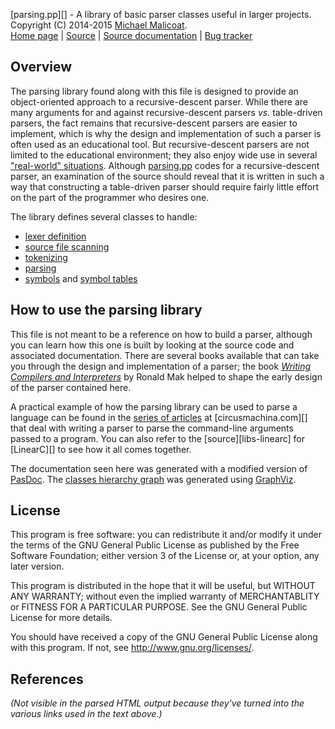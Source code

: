 [parsing.pp][] - A library of basic parser classes useful in larger projects.  
Copyright (C) 2014-2015 [Michael Malicoat][Author].  
[Home page][] | [Source][] | [Source documentation][] |
[Bug tracker][]

## Overview ##
The parsing library found along with this file is designed to provide an
object-oriented approach to a recursive-descent parser.  While there are many 
arguments for and against recursive-descent parsers *vs.* table-driven parsers, 
the fact remains that recursive-descent parsers are easier to implement, which 
is why the design and implementation of such a parser is often used as an 
educational tool.  But recursive-descent parsers are not limited to the 
educational environment; they also enjoy wide use in several 
["real-world" situations][1].  Although [parsing.pp][Home page] codes for a 
recursive-descent parser, an examination of the source should reveal that it is
written in such a way that constructing a table-driven parser should require 
fairly little effort on the part of the programmer who desires one.

The library defines several classes to handle:

* [lexer definition][AParsedLanguage]
* [source file scanning][AScanner]
* [tokenizing][AToken]
* [parsing][AParser]
* [symbols][ASymbol] and [symbol tables][ASymbolTable]

## How to use the parsing library ##
This file is not meant to be a reference on how to build a parser, although you
can learn how this one is built by looking at the source code and associated
documentation.  There are several books available that can take you through the
design and implementation of a parser; the book 
[_Writing Compilers and Interpreters_][2] by Ronald Mak helped to shape the
early design of the parser contained here.

A practical example of how the parsing library can be used to parse a language
can be found in the [series of articles][3] at [circusmachina.com][] that deal 
with writing a parser to parse the command-line arguments passed to a program.
You can also refer to the [source][libs-linearc] for [LinearC][] to see how it 
all comes together.

The documentation seen here was generated with a modified version of [PasDoc][].
The [classes hierarchy graph](GVClasses.svg) was generated using [GraphViz][].

## License ##
This program is free software: you can redistribute it and/or modify it under
the terms of the GNU General Public License as published by the Free Software
Foundation; either version 3 of the License or, at your option, any later 
version.

This program is distributed in the hope that it will be useful, but WITHOUT ANY
WARRANTY; without even the implied warranty of MERCHANTABLITY or FITNESS FOR A
PARTICULAR PURPOSE.  See the GNU General Public License for more details.

You should have received a copy of the GNU General Public License along with
this program.  If not, see <http://www.gnu.org/licenses/>.

## References ##
_(Not visible in the parsed HTML output because they've turned into the 
various links used in the text above.)_

[Author]: http://www.circusmachina.com/gladius/Profiles/Michael
[Home page]: http://docs.circusmachina.com/libs/parsing/
[Source]: https://github.com/circusmachina/libs-parsing
[Source documentation]: http://docs.circusmachina.com/libs/parsing/
[Bug tracker]: http://monkeywrench.circusmachina.com

[PasDoc]: http://pasdoc.sourceforge.net
[GraphViz]: http://www.graphviz.org

[1]: https://developer.mozilla.org/en-US/docs/Mozilla/Projects/SpiderMonkey/Internals
[2]: http://www.amazon.com/dp/B000V5WH5K/
[3]: http://www.circusmachina.com/gladius/Tags/LinearC

[AParsedLanguage]: parsing.AParsedLanguage.html
[AScanner]: parsing.AScanner.html
[AToken]: parsing.AToken.html
[AParser]: parsing.AParser.html
[ASymbol]: parsing.ASymbol.html
[ASymbolTable]: parsing.ASymbolTable.html

